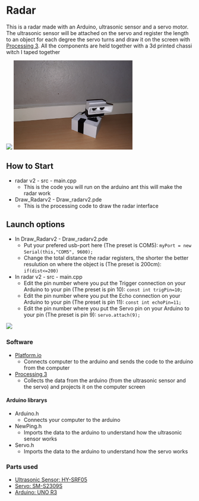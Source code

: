 # Radar
This is a radar made with an Arduino, ultrasonic sensor and a servo motor. The ultrasonic sensor will be attached on the servo and register the length to an object for each degree the servo turns and draw it on the screen with [Processing 3](https://processing.org/download/). All the components are held together with a 3d printed chassi witch I taped together

<img src="Draw_Radarv2/Skärmbild%202020-11-24%20093200.png" width=400> <img src="Draw_Radarv2/20201124_093821.jpg" width=320> 



## How to Start
- radar v2 - src - main.cpp
  - This is the code you will run on the arduino ant this will make the radar work
- Draw_Radarv2 - Draw_radarv2.pde
  - This is the processing code to draw the radar interface
  
## Launch options
- In Draw_Radarv2 - Draw_radarv2.pde
  - Put your prefered usb-port here (The preset is COM5): `myPort = new Serial(this,"COM5", 9600);`
  - Change the total distance the radar registers, the shorter the better resulution on where the object is (The preset is 200cm): `if(dist<=200)`
- In radar v2 - src - main.cpp
  - Edit the pin number where you put the Trigger connection on your Arduino to your pin (The preset is pin 10): `const int trigPin=10;`
  - Edit the pin number where you put the Echo connection on your Arduino to your pin (The preset is pin 11): `const int echoPin=11;`
  - Edit the pin number where you put the Servo pin on your Arduino to your pin (The preset is pin 9): `servo.attach(9);`
  
<img src="Draw_Radarv2/Skärmbild (3).png" width=500>  
  
### Software
- [Platform.io](https://platformio.org/install/ide?install=vscode)
  - Connects computer to the arduino and sends the code to the arduino from the computer
- [Processing 3](https://processing.org/download/)
  - Collects the data from the arduino (from the ultrasonic sensor and the servo) and projects it on the computer screen
#### Arduino librarys
- Arduino.h
  - Connects your computer to the arduino
- NewPing.h
  - Imports the data to the arduino to understand how the ultrasonic sensor works
- Servo.h
  - Imports the data to the arduino to understand how the servo works
  
### Parts used
- [Ultrasonic Sensor: HY-SRF05](https://www.electrokit.com/produkt/avstandsmatare-ultraljud-hy-srf05-2-450cm/) 
- [Servo: SM-S2309S](https://www.amazon.com/SpingRC-SM-S2309S-Micro-analog-plastic/dp/B01CV7CPL6)
- [Arduino: UNO R3](https://www.electrokit.com/produkt/arduino-uno-mega328-rev-3/)
